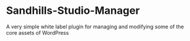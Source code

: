 # Sandhills-Studio-Manager
A very simple white label plugin for managing and modifying some of the core assets of WordPress
